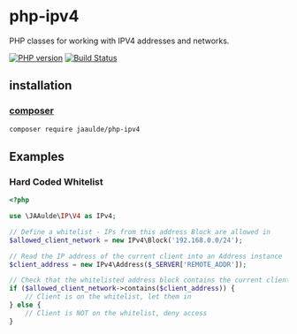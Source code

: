 # php-ipv4
PHP classes for working with IPV4 addresses and networks.

[![PHP version](https://badge.fury.io/ph/JAAulde%2Fphp-ipv4.svg)](http://badge.fury.io/ph/JAAulde%2Fphp-ipv4)
[![Build Status](https://travis-ci.org/JAAulde/php-ipv4.svg?branch=master)](https://travis-ci.org/JAAulde/php-ipv4) 

## installation
### [composer](https://getcomposer.org)
```bash
composer require jaaulde/php-ipv4
```

## Examples
### Hard Coded Whitelist
```php
<?php

use \JAAulde\IP\V4 as IPv4;

// Define a whitelist - IPs from this address Block are allowed in
$allowed_client_network = new IPv4\Block('192.168.0.0/24');

// Read the IP address of the current client into an Address instance
$client_address = new IPv4\Address($_SERVER['REMOTE_ADDR']);

// Check that the whitelisted address block contains the current client IP
if ($allowed_client_network->contains($client_address)) {
    // Client is on the whitelist, let them in
} else {
    // Client is NOT on the whitelist, deny access
}
```
